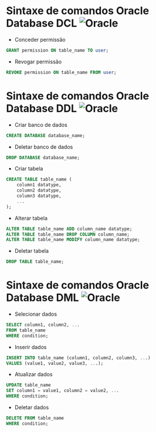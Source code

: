 # Sintaxe de comandos Oracle Database DCL    ![Oracle](https://img.shields.io/badge/Oracle-F80000?style=for-the-badge&logo=oracle&logoColor=white)


- Conceder permissão
```sql
GRANT permission ON table_name TO user;
```

- Revogar permissão
```sql
REVOKE permission ON table_name FROM user;
```

# Sintaxe de comandos Oracle Database DDL    ![Oracle](https://img.shields.io/badge/Oracle-F80000?style=for-the-badge&logo=oracle&logoColor=white)

- Criar banco de dados
```sql
CREATE DATABASE database_name;
```

- Deletar banco de dados
```sql
DROP DATABASE database_name;
```

- Criar tabela
```sql
CREATE TABLE table_name (
    column1 datatype,
    column2 datatype,
    column3 datatype,
    ...
);
```

- Alterar tabela
```sql
ALTER TABLE table_name ADD column_name datatype;
ALTER TABLE table_name DROP COLUMN column_name;
ALTER TABLE table_name MODIFY column_name datatype;
```

- Deletar tabela
```sql
DROP TABLE table_name;
```

# Sintaxe de comandos Oracle Database DML    ![Oracle](https://img.shields.io/badge/Oracle-F80000?style=for-the-badge&logo=oracle&logoColor=white)

- Selecionar dados
```sql
SELECT column1, column2, ...
FROM table_name
WHERE condition;
```

- Inserir dados
```sql
INSERT INTO table_name (column1, column2, column3, ...)
VALUES (value1, value2, value3, ...);
```

- Atualizar dados
```sql
UPDATE table_name
SET column1 = value1, column2 = value2, ...
WHERE condition;
```

- Deletar dados
```sql
DELETE FROM table_name
WHERE condition;
```